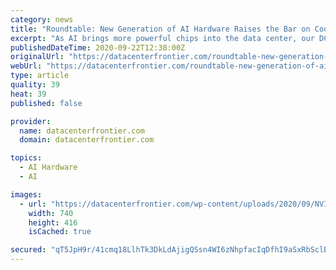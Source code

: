 ```yaml
---
category: news
title: "Roundtable: New Generation of AI Hardware Raises the Bar on Cooling"
excerpt: "As AI brings more powerful chips into the data center, our DCF Executive Roundtable weighs in on the present and future of rack density, and how it may influence data center equipment and design."
publishedDateTime: 2020-09-22T12:38:00Z
originalUrl: "https://datacenterfrontier.com/roundtable-new-generation-of-ai-hardware-raises-the-bar-on-cooling/"
webUrl: "https://datacenterfrontier.com/roundtable-new-generation-of-ai-hardware-raises-the-bar-on-cooling/"
type: article
quality: 39
heat: 39
published: false

provider:
  name: datacenterfrontier.com
  domain: datacenterfrontier.com

topics:
  - AI Hardware
  - AI

images:
  - url: "https://datacenterfrontier.com/wp-content/uploads/2020/09/NVIDIA-Grid-Gaming-Platform.jpg"
    width: 740
    height: 416
    isCached: true

secured: "qT5JpH9r/41cmq18LlhTk3DkLdAjigQSsn4WI6zNhpfacIqDfhI9aSxRbSclBtqWCvFM6pcw8R0JzJ/IEaU3pxsU9ixVTXaVsugaS/wjovmVw3eaXDbc8XDzsMuQ8+T11fKu0kDnU0IA/v7ZrAYu0Zm5eLfNYuJd5PX/UOH5wuYmEVPG2frPaIYSNwy50TwMdrVI7KnsBcbIPvXiNToK2fRt+Y7rduNMScygVIFG8ZjLDSwI7dM6tI/DhN5WP7xwptgcZ9XQTkql3W29RkZ7SDIq0u1dE3RIGUdnn0beCSG5oWTUg4W1mJ3pV/iG/5N9m1F0ltcEjVNKyjwAdl4QQNnQ+W+cOojypwPbgUsrcvE=;a8XTp52Xulruaqtz4Oh3Fw=="
---
```


